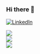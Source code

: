 ### Hi there 👋

<a href="https://www.linkedin.com/in/rishikadatla/"><img alt="LinkedIn" src="https://img.shields.io/badge/linkedin%20-%230077B5.svg?&style=for-the-badge&logo=linkedin&logoColor=white"/></a>

<a href="https://github.com/rishikad">
  <img align="center" src="https://github-readme-streak-stats.herokuapp.com/?user=rishikad&theme=material-palenight" />
</a><br>
<a href="https://github.com/rishikad">
  <img align="center" src="https://github-readme-stats.vercel.app/api?username=rishikad&show_icons=true&theme=material-palenight" />
</a><br>
<a href="https://github.com/rishikad">
  <img align="center" src="https://github-readme-stats.vercel.app/api/top-langs/?username=rishikad&layout=compact&theme=material-palenight" />
</a><br>



<!--
**rishikad/rishikad** is a ✨ _special_ ✨ repository because its `README.md` (this file) appears on your GitHub profile.

Here are some ideas to get you started:

- 🔭 I’m currently working on ...
- 🌱 I’m currently learning ...
- 👯 I’m looking to collaborate on ...
- 🤔 I’m looking for help with ...
- 💬 Ask me about ...
- 📫 How to reach me: ...
- 😄 Pronouns: ...
- ⚡ Fun fact: ...
-->
